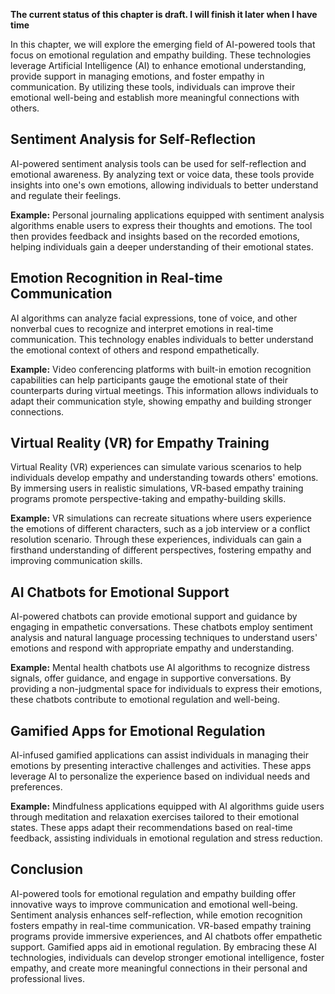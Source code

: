 **The current status of this chapter is draft. I will finish it later when I have time**

In this chapter, we will explore the emerging field of AI-powered tools that focus on emotional regulation and empathy building. These technologies leverage Artificial Intelligence (AI) to enhance emotional understanding, provide support in managing emotions, and foster empathy in communication. By utilizing these tools, individuals can improve their emotional well-being and establish more meaningful connections with others.

Sentiment Analysis for Self-Reflection
--------------------------------------

AI-powered sentiment analysis tools can be used for self-reflection and emotional awareness. By analyzing text or voice data, these tools provide insights into one's own emotions, allowing individuals to better understand and regulate their feelings.

**Example:** Personal journaling applications equipped with sentiment analysis algorithms enable users to express their thoughts and emotions. The tool then provides feedback and insights based on the recorded emotions, helping individuals gain a deeper understanding of their emotional states.

Emotion Recognition in Real-time Communication
----------------------------------------------

AI algorithms can analyze facial expressions, tone of voice, and other nonverbal cues to recognize and interpret emotions in real-time communication. This technology enables individuals to better understand the emotional context of others and respond empathetically.

**Example:** Video conferencing platforms with built-in emotion recognition capabilities can help participants gauge the emotional state of their counterparts during virtual meetings. This information allows individuals to adapt their communication style, showing empathy and building stronger connections.

Virtual Reality (VR) for Empathy Training
-----------------------------------------

Virtual Reality (VR) experiences can simulate various scenarios to help individuals develop empathy and understanding towards others' emotions. By immersing users in realistic simulations, VR-based empathy training programs promote perspective-taking and empathy-building skills.

**Example:** VR simulations can recreate situations where users experience the emotions of different characters, such as a job interview or a conflict resolution scenario. Through these experiences, individuals can gain a firsthand understanding of different perspectives, fostering empathy and improving communication skills.

AI Chatbots for Emotional Support
---------------------------------

AI-powered chatbots can provide emotional support and guidance by engaging in empathetic conversations. These chatbots employ sentiment analysis and natural language processing techniques to understand users' emotions and respond with appropriate empathy and understanding.

**Example:** Mental health chatbots use AI algorithms to recognize distress signals, offer guidance, and engage in supportive conversations. By providing a non-judgmental space for individuals to express their emotions, these chatbots contribute to emotional regulation and well-being.

Gamified Apps for Emotional Regulation
--------------------------------------

AI-infused gamified applications can assist individuals in managing their emotions by presenting interactive challenges and activities. These apps leverage AI to personalize the experience based on individual needs and preferences.

**Example:** Mindfulness applications equipped with AI algorithms guide users through meditation and relaxation exercises tailored to their emotional states. These apps adapt their recommendations based on real-time feedback, assisting individuals in emotional regulation and stress reduction.

Conclusion
----------

AI-powered tools for emotional regulation and empathy building offer innovative ways to improve communication and emotional well-being. Sentiment analysis enhances self-reflection, while emotion recognition fosters empathy in real-time communication. VR-based empathy training programs provide immersive experiences, and AI chatbots offer empathetic support. Gamified apps aid in emotional regulation. By embracing these AI technologies, individuals can develop stronger emotional intelligence, foster empathy, and create more meaningful connections in their personal and professional lives.
